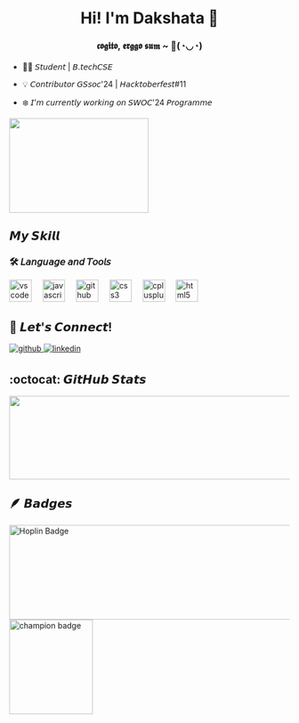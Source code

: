 #### **<div align="center"> <h1>Hi! I'm Dakshata <span class="wave">👋</span></h1> <h3> 𝖈𝖔𝖌𝖎𝖙𝖔, 𝖊𝖗𝖌𝖌𝖔 𝖘𝖚𝖒 ~ 🌸(◔◡◔) </h3></div>**  
<div align="left">
   
- 👩‍🎓 𝘚𝘵𝘶𝘥𝘦𝘯𝘵 | 𝘉.𝘵𝘦𝘤𝘩𝘊𝘚𝘌 
- 💡 𝘊𝘰𝘯𝘵𝘳𝘪𝘣𝘶𝘵𝘰𝘳 𝘎𝘚𝘴𝘰𝘤'24 | 𝘏𝘢𝘤𝘬𝘵𝘰𝘣𝘦𝘳𝘧𝘦𝘴𝘵#11
- ❄️ 𝘐’𝘮 𝘤𝘶𝘳𝘳𝘦𝘯𝘵𝘭𝘺 𝘸𝘰𝘳𝘬𝘪𝘯𝘨 𝘰𝘯 𝘚𝘞𝘖𝘊'24 𝘗𝘳𝘰𝘨𝘳𝘢𝘮𝘮𝘦

  </div>

  
<div align="centre">
<img src="https://images.gamebanana.com/img/ico/sprays/55bcafb27b56e.gif" align="centre" height="170" width="250">
</div>
   
   ## 𝙈𝙮 𝙎𝙠𝙞𝙡𝙡
<h3 align="centre">🛠 𝘓𝘢𝘯𝘨𝘶𝘢𝘨𝘦 𝘢𝘯𝘥 𝘛𝘰𝘰𝘭𝘴</h3>

<div align="left">
  <img src="https://cdn.jsdelivr.net/gh/devicons/devicon/icons/vscode/vscode-original.svg" height="40" alt="vscode logo"  />
  <img width="12" />
  <img src="https://cdn.jsdelivr.net/gh/devicons/devicon/icons/javascript/javascript-original.svg" height="40" alt="javascript logo"  />
  <img width="12" />
  <img src="https://cdn.jsdelivr.net/gh/devicons/devicon/icons/github/github-original.svg" height="40" alt="github logo"  />
  <img width="12" />
  <img src="https://cdn.jsdelivr.net/gh/devicons/devicon/icons/css3/css3-original.svg" height="40" alt="css3 logo"  />
  <img width="12" />
  <img src="https://cdn.jsdelivr.net/gh/devicons/devicon/icons/cplusplus/cplusplus-original.svg" height="40" alt="cplusplus logo"  />
  <img width="12" />
  <img src="https://cdn.jsdelivr.net/gh/devicons/devicon/icons/html5/html5-original.svg" height="40" alt="html5 logo"  />
</div>

## 🔗 𝙇𝙚𝙩'𝙨 𝘾𝙤𝙣𝙣𝙚𝙘𝙩!  

<div align="left">
<a href="https://github.com/daky2024" target="_blank">
<img src=https://img.shields.io/badge/github-%2324292e.svg?&style=for-the-badge&logo=github&logoColor=white alt=github style="margin-bottom: 5px;" />
</a>
<a href="https://linkedin.com/in/daky2024" target="_blank">
<img src=https://img.shields.io/badge/linkedin-%231E77B5.svg?&style=for-the-badge&logo=linkedin&logoColor=white alt=linkedin style="margin-bottom: 5px;" />
</a>  
</div>  
  
## :octocat: 𝙂𝙞𝙩𝙃𝙪𝙗 𝙎𝙩𝙖𝙩𝙨

  <div align="left">
    <img src="https://github-readme-streak-stats.herokuapp.com/?user=daky2024&theme=merko&hide_border=true" width="550" height="150" ></div>
   
## 🪶 𝘽𝙖𝙙𝙜𝙚𝙨
   <div align ="left">
   <img src="https://github.com/user-attachments/assets/ea33cc0b-f355-413c-afef-4ce17e57f3dd" alt="Hoplin Badge" width="550" height="170">
   <img src="https://github.com/user-attachments/assets/2a18d6dd-b1c3-4959-8748-ce328df4dec1" alt="champion badge" width="150 " height="170">

   </div>


    










  

